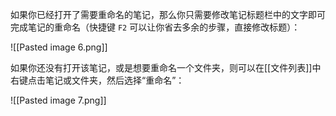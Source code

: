 如果你已经打开了需要重命名的笔记，那么你只需要修改笔记标题栏中的文字即可完成笔记的重命名（快捷键 `F2` 可以让你省去多余的步骤，直接修改标题）：

![[Pasted image 6.png]]

如果你还没有打开该笔记，或是想要重命名一个文件夹，则可以在[[文件列表]]中右键点击笔记或文件夹，然后选择“重命名”：

![[Pasted image 7.png]]